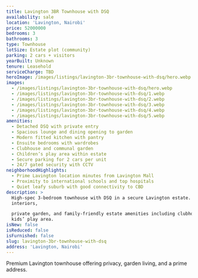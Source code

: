 ```yaml
---
title: Lavington 3BR Townhouse with DSQ
availability: sale
location: 'Lavington, Nairobi'
price: 52000000
bedrooms: 3
bathrooms: 3
type: Townhouse
lotSize: Estate plot (community)
parking: 2 cars + visitors
yearBuilt: Unknown
tenure: Leasehold
serviceCharge: TBD
heroImage: /images/listings/lavington-3br-townhouse-with-dsq/hero.webp
images:
  - /images/listings/lavington-3br-townhouse-with-dsq/hero.webp
  - /images/listings/lavington-3br-townhouse-with-dsq/1.webp
  - /images/listings/lavington-3br-townhouse-with-dsq/2.webp
  - /images/listings/lavington-3br-townhouse-with-dsq/3.webp
  - /images/listings/lavington-3br-townhouse-with-dsq/4.webp
  - /images/listings/lavington-3br-townhouse-with-dsq/5.webp
amenities:
  - Detached DSQ with private entry
  - Spacious lounge and dining opening to garden
  - Modern fitted kitchen with pantry
  - Ensuite bedrooms with wardrobes
  - Clubhouse and communal garden
  - Children’s play area within estate
  - Secure parking for 2 cars per unit
  - 24/7 gated security with CCTV
neighborhoodHighlights:
  - Prime Lavington location minutes from Lavington Mall
  - Proximity to international schools and top hospitals
  - Quiet leafy suburb with good connectivity to CBD
description: >
  High-spec 3-bedroom townhouse with DSQ in a secure Lavington estate. Modern
  interiors,

  private garden, and family-friendly estate amenities including clubhouse and
  kids’ play area.
isNew: false
isReduced: false
isFurnished: false
slug: lavington-3br-townhouse-with-dsq
address: 'Lavington, Nairobi'
---
```

Premium Lavington townhouse offering privacy, garden living, and a prime address.
